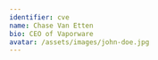 ```yaml
---
identifier: cve
name: Chase Van Etten
bio: CEO of Vaporware
avatar: /assets/images/john-doe.jpg
---
```

